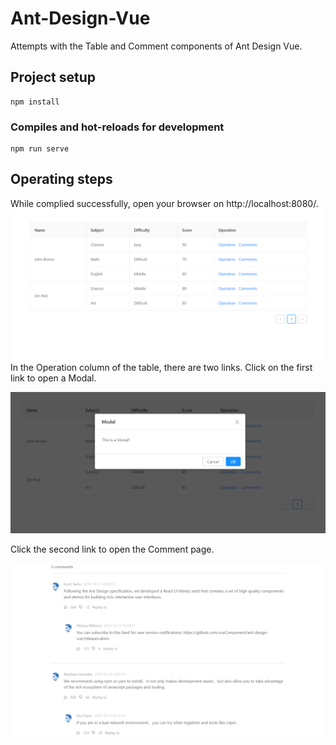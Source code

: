 # Ant-Design-Vue
Attempts with the Table and Comment components of Ant Design Vue.
## Project setup
```
npm install
```

### Compiles and hot-reloads for development
```
npm run serve
```

## Operating steps
While complied successfully, open your browser on http://localhost:8080/.
![image](https://github.com/HuihuiChang/Ant-Design-Vue/blob/master/ImageFolderForReadMe/Table.png)
In the Operation column of the table, there are two links. Click on the first link to open a Modal.



![image](https://github.com/HuihuiChang/Ant-Design-Vue/blob/master/ImageFolderForReadMe/Modal.png)



Click the second link to open the Comment page.


![image](https://github.com/HuihuiChang/Ant-Design-Vue/blob/master/ImageFolderForReadMe/Comments.png)


